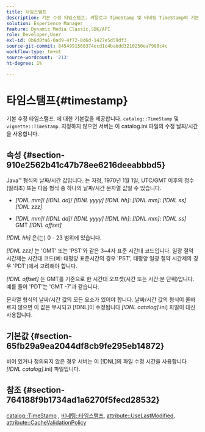 ```yaml
---
title: 타임스탬프
description: 기본 수정 타임스탬프. 카탈로그 TimeStamp 및 비네팅 TimeStamp의 기본값을 제공합니다. 지정하지 않으면 서버는 이 catalog.ini 파일의 수정 날짜/시간을 사용합니다.
solution: Experience Manager
feature: Dynamic Media Classic,SDK/API
role: Developer,User
exl-id: 0b6d8fa6-0ad9-4f72-8d6d-1427e5d59df3
source-git-commit: 8454991568374ecd1c4babdd3210250ea7988c4c
workflow-type: tm+mt
source-wordcount: '213'
ht-degree: 1%

---
```


# 타임스탬프{#timestamp}

기본 수정 타임스탬프. 에 대한 기본값을 제공합니다. `catalog::TimeStamp` 및 `vignette::TimeStamp`. 지정하지 않으면 서버는 이 catalog.ini 파일의 수정 날짜/시간을 사용합니다.

## 속성 {#section-910e2562b41c47b78ee6216deeabbbd5}

Java™ 형식의 날짜/시간 값입니다. 는 자정, 1970년 1월 1일, UTC/GMT 이후의 정수(밀리초) 또는 다음 형식 중 하나의 날짜/시간 문자열 값일 수 있습니다.

* *[!DNL mm]*/ *[!DNL dd]*/ *[!DNL yyyy]* *[!DNL hh]*: *[!DNL mm]*: *[!DNL ss]* *[!DNL zzz]*

* *[!DNL mm]*/ *[!DNL dd]*/ *[!DNL yyyy]* *[!DNL hh]*: *[!DNL mm]*: *[!DNL ss]* GMT *[!DNL offset]*

*[!DNL hh]* 은(는) 0 - 23 범위에 있습니다.

*[!DNL zzz]* 는 &#39;GMT&#39; 또는 &#39;PST&#39;와 같은 3~4자 표준 시간대 코드입니다. 일광 절약 시간제는 시간대 코드(예: 태평양 표준시간의 경우 &#39;PST&#39;, 태평양 일광 절약 시간제의 경우 &#39;PDT&#39;)에서 고려해야 합니다.

*[!DNL offset]* 는 GMT를 기준으로 한 시간대 오프셋(시간 또는 시간:분 단위)입니다. 예를 들어 &#39;PDT&#39;는 &#39;GMT -7&#39;과 같습니다.

문자열 형식의 날짜/시간 값의 모든 요소가 있어야 합니다. 날짜/시간 값의 형식이 올바르지 않으면 이 값은 무시되고 [!DNL]이 수정됩니다 *[!DNL catalog]*.ini] 파일이 대신 사용됩니다.

## 기본값 {#section-65fb29a9ea2044df8cb9fe295eb14872}

비어 있거나 정의되지 않은 경우 서버는 이 [!DNL]의 파일 수정 시간을 사용합니다 *[!DNL catalog]*.ini] 파일입니다.

## 참조 {#section-764188f9b1734ad1a6270f5fecd28532}

[catalog::TimeStamp](../../../../../ir-api/material-cat/image-rendering-api-ref/c-ir-material-catalog/c-ir-material-data-reference/r-ir-timestamp-dataref.md#reference-6daf7973dc4f4b4e9e8165756db7c319) , [비네팅::타임스탬프](../../../../../ir-api/material-cat/image-rendering-api-ref/c-ir-material-catalog/c-ir-vignette-map-reference/r-ir-timestamp-vignette.md#reference-d57cdd40a6a645d199dbb1d56cc85bc1), [attribute::UseLastModified](../../../../../ir-api/material-cat/image-rendering-api-ref/c-ir-material-catalog/c-ir-attributes-reference/r-ir-uselastmodified.md#reference-d2ab628c9e004fedbd38324866dbca1d), [attribute::CacheValidationPolicy](../../../../../ir-api/material-cat/image-rendering-api-ref/c-ir-material-catalog/c-ir-attributes-reference/r-ir-cachevalidationpolicy.md#reference-2d71679733474d8aa116db6ceba87fa4)
